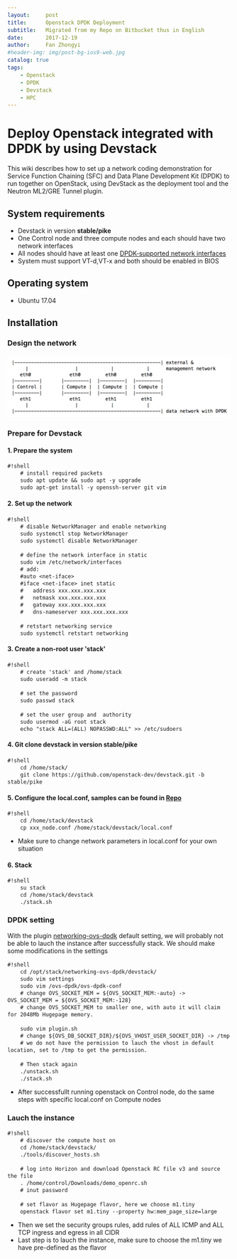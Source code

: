 ```yaml
---
layout:     post
title:      Openstack DPDK Deployment
subtitle:   Migrated from my Repo on Bitbucket thus in English
date:       2017-12-19
author:     Fan Zhongyi
#header-img: img/post-bg-ios9-web.jpg
catalog: true
tags:
    - Openstack
    - DPDK
    - Devstack
    - HPC
---
```


# Deploy Openstack integrated with DPDK by using Devstack
This wiki describes how to set up a network coding demonstration for Service Function Chaining (SFC) and Data Plane Development Kit (DPDK) to run together on OpenStack, using DevStack as the deployment tool and the Neutron ML2/GRE Tunnel plugin.
## System requirements
* Devstack in version **stable/pike**
* One Control node and three compute nodes and each should have two network interfaces
* All nodes should have at least one [DPDK-supported network interfaces](http://dpdk.org/doc/nics) 
* System must support VT-d,VT-x and both should be enabled in BIOS
## Operating system
* Ubuntu 17.04
## Installation
### Design the network
![design_network.png](https://raw.githubusercontent.com/fzyitt/fzyitt.github.io/master/img/design_network.png)
### Prepare for Devstack
#### 1. Prepare the system

```
#!shell
	# install required packets
	sudo apt update && sudo apt -y upgrade
	sudo apt-get install -y openssh-server git vim
```	

#### 2. Set up the network

```
#!shell	
	# disable NetworkManager and enable networking
	sudo systemctl stop NetworkManager
	sudo systemctl disable NetworkManager
	
	# define the network interface in static
	sudo vim /etc/network/interfaces
	# add:
	#auto <net-iface>
	#iface <net-iface> inet static
	#	address xxx.xxx.xxx.xxx
	#	netmask xxx.xxx.xxx.xxx
	#	gateway xxx.xxx.xxx.xxx
	#	dns-nameserver xxx.xxx.xxx.xxx
	
	# retstart networking service
	sudo systemctl retstart networking
```	

#### 3. Create a non-root user 'stack'

```
#!shell	
	# create 'stack' and /home/stack 
	sudo useradd -m stack
	
	# set the password
	sudo passwd stack
	
	# set the user group and  authority
	sudo usermod -aG root stack
	echo "stack ALL=(ALL) NOPASSWD:ALL" >> /etc/sudoers
```	

#### 4. Git clone devstack in version stable/pike

```
#!shell	
	cd /home/stack/
	git clone https://github.com/openstack-dev/devstack.git -b stable/pike
```	

#### 5. Configure the local.conf, samples can be found in [Repo](https://bitbucket.org/comnets/dpdk-openstack/src/768f3d845896/devstack_conf/?at=master)

```
#!shell	    
	cd /home/stack/devstack
	cp xxx_node.conf /home/stack/devstack/local.conf
```	

* Make sure to change network parameters in local.conf for your own situation

#### 6. Stack

```
#!shell	
	su stack
	cd /home/stack/devstack
	./stack.sh
```	

### DPDK setting
With the plugin [networking-ovs-dpdk](https://github.com/openstack/networking-ovs-dpdk) default setting, we will probably not be able to lauch the instance after successfully stack. We should make some modifications in the settings

```
#!shell	
	cd /opt/stack/networking-ovs-dpdk/devstack/
	sudo vim settings
	sudo vim /ovs-dpdk/ovs-dpdk-conf 
	# change OVS_SOCKET_MEM = ${OVS_SOCKET_MEM:-auto} -> OVS_SOCKET_MEM = ${OVS_SOCKET_MEM:-128}
	# change OVS_SOCKET_MEM to smaller one, with auto it will claim for 2048Mb Hugepage memory.
	
	sudo vim plugin.sh
	# change ${OVS_DB_SOCKET_DIR}/${OVS_VHOST_USER_SOCKET_DIR} -> /tmp
	# we do not have the permission to lauch the vhost in default location, set to /tmp to get the permission.
	
	# Then stack again
	./unstack.sh
	./stack.sh
```	

* After successfullt running openstack on Control node, do the same steps with specific local.conf on Compute nodes

### Lauch the instance

```
#!shell	
	# discover the compute host on 
	cd /home/stack/devstack/
	./tools/discover_hosts.sh

	# log into Horizon and download Openstack RC file v3 and source the file
	. /home/control/Downloads/demo_openrc.sh
	# inut password
	
	# set flavor as Hugepage flavor, here we choose m1.tiny
 	openstack flavor set m1.tiny --property hw:mem_page_size=large
```

* Then we set the security groups rules, add rules of ALL ICMP and ALL TCP ingress and egress in all CIDR
* Last step is to lauch the instance, make sure to choose the m1.tiny we have pre-defined as the flavor
	 
